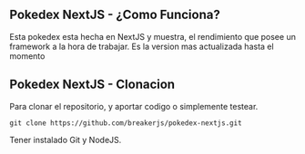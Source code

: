 ## Pokedex NextJS - ¿Como Funciona?

Esta pokedex esta hecha en NextJS y muestra, el rendimiento que posee un framework a la hora de trabajar. Es la version mas actualizada hasta el momento

## Pokedex NextJS - Clonacion

Para clonar el repositorio, y aportar codigo o simplemente testear.

```
git clone https://github.com/breakerjs/pokedex-nextjs.git
```

Tener instalado Git y NodeJS.
